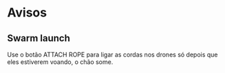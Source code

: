 # Avisos
## Swarm launch
Use o botão ATTACH ROPE para ligar as cordas nos drones só depois que eles estiverem voando, o chão some.
